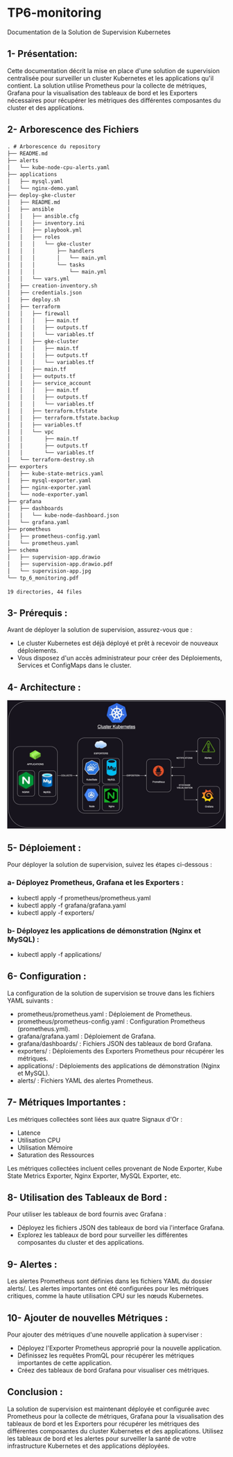 # TP6-monitoring

Documentation de la Solution de Supervision Kubernetes

## 1- Présentation:

Cette documentation décrit la mise en place d'une solution de supervision centralisée pour surveiller un cluster Kubernetes et les applications qu'il contient. La solution utilise Prometheus pour la collecte de métriques, Grafana pour la visualisation des tableaux de bord et les Exporters nécessaires pour récupérer les métriques des différentes composantes du cluster et des applications.

## 2- Arborescence des Fichiers

``` shell
. # Arborescence du repository
├── README.md
├── alerts
│   └── kube-node-cpu-alerts.yaml
├── applications
│   ├── mysql.yaml
│   └── nginx-demo.yaml
├── deploy-gke-cluster
│   ├── README.md
│   ├── ansible
│   │   ├── ansible.cfg
│   │   ├── inventory.ini
│   │   ├── playbook.yml
│   │   ├── roles
│   │   │   └── gke-cluster
│   │   │       ├── handlers
│   │   │       │   └── main.yml
│   │   │       └── tasks
│   │   │           └── main.yml
│   │   └── vars.yml
│   ├── creation-inventory.sh
│   ├── credentials.json
│   ├── deploy.sh
│   ├── terraform
│   │   ├── firewall
│   │   │   ├── main.tf
│   │   │   ├── outputs.tf
│   │   │   └── variables.tf
│   │   ├── gke-cluster
│   │   │   ├── main.tf
│   │   │   ├── outputs.tf
│   │   │   └── variables.tf
│   │   ├── main.tf
│   │   ├── outputs.tf
│   │   ├── service_account
│   │   │   ├── main.tf
│   │   │   ├── outputs.tf
│   │   │   └── variables.tf
│   │   ├── terraform.tfstate
│   │   ├── terraform.tfstate.backup
│   │   ├── variables.tf
│   │   └── vpc
│   │       ├── main.tf
│   │       ├── outputs.tf
│   │       └── variables.tf
│   └── terraform-destroy.sh
├── exporters
│   ├── kube-state-metrics.yaml
│   ├── mysql-exporter.yaml
│   ├── nginx-exporter.yaml
│   └── node-exporter.yaml
├── grafana
│   ├── dashboards
│   │   └── kube-node-dashboard.json
│   └── grafana.yaml
├── prometheus
│   ├── prometheus-config.yaml
│   └── prometheus.yaml
├── schema
│   ├── supervision-app.drawio
│   ├── supervision-app.drawio.pdf
│   └── supervision-app.jpg
└── tp_6_monitoring.pdf

19 directories, 44 files

```

## 3- Prérequis :

Avant de déployer la solution de supervision, assurez-vous que :

- Le cluster Kubernetes est déjà déployé et prêt à recevoir de nouveaux déploiements.
- Vous disposez d'un accès administrateur pour créer des Déploiements, Services et ConfigMaps dans le cluster.

## 4- Architecture :

![supervision-app](schema/supervision-app.jpg)

## 5- Déploiement :

Pour déployer la solution de supervision, suivez les étapes ci-dessous :

### a- Déployez Prometheus, Grafana et les Exporters :

  - kubectl apply -f prometheus/prometheus.yaml
  - kubectl apply -f grafana/grafana.yaml
  - kubectl apply -f exporters/

### b- Déployez les applications de démonstration (Nginx et MySQL) :

  - kubectl apply -f applications/

## 6- Configuration :

La configuration de la solution de supervision se trouve dans les fichiers YAML suivants :

  - prometheus/prometheus.yaml : Déploiement de Prometheus.
  - prometheus/prometheus-config.yaml : Configuration Prometheus (prometheus.yml).
  - grafana/grafana.yaml : Déploiement de Grafana.
  - grafana/dashboards/ : Fichiers JSON des tableaux de bord Grafana.
  - exporters/ : Déploiements des Exporters Prometheus pour récupérer les métriques.
  - applications/ : Déploiements des applications de démonstration (Nginx et MySQL).
  - alerts/ : Fichiers YAML des alertes Prometheus.

## 7- Métriques Importantes :

Les métriques collectées sont liées aux quatre Signaux d'Or :

- Latence
- Utilisation CPU
- Utilisation Mémoire
- Saturation des Ressources

Les métriques collectées incluent celles provenant de Node Exporter, Kube State Metrics Exporter, Nginx Exporter, MySQL Exporter, etc.

## 8- Utilisation des Tableaux de Bord :

Pour utiliser les tableaux de bord fournis avec Grafana :

- Déployez les fichiers JSON des tableaux de bord via l'interface Grafana.
- Explorez les tableaux de bord pour surveiller les différentes composantes du cluster et des applications.

## 9- Alertes :

Les alertes Prometheus sont définies dans les fichiers YAML du dossier alerts/. Les alertes importantes ont été configurées pour les métriques critiques, comme la haute utilisation CPU sur les nœuds Kubernetes.

## 10- Ajouter de nouvelles Métriques :

Pour ajouter des métriques d'une nouvelle application à superviser :

- Déployez l'Exporter Prometheus approprié pour la nouvelle application.
- Définissez les requêtes PromQL pour récupérer les métriques importantes de cette application.
- Créez des tableaux de bord Grafana pour visualiser ces métriques.

## Conclusion :
La solution de supervision est maintenant déployée et configurée avec Prometheus pour la collecte de métriques, Grafana pour la visualisation des tableaux de bord et les Exporters pour récupérer les métriques des différentes composantes du cluster Kubernetes et des applications. Utilisez les tableaux de bord et les alertes pour surveiller la santé de votre infrastructure Kubernetes et des applications déployées.
